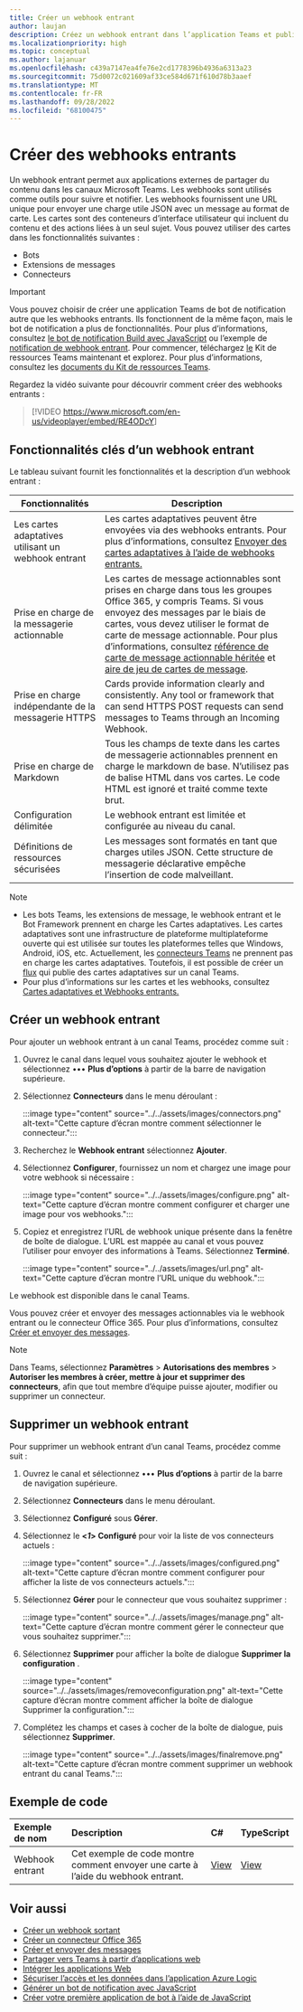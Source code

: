 ```yaml
---
title: Créer un webhook entrant
author: laujan
description: Créez un webhook entrant dans l’application Teams et publiez des requêtes externes dans Teams. Supprimez le webhook entrant. Exemple de code (C#, Node.js) pour envoyer une carte à l’aide du webhook entrant.
ms.localizationpriority: high
ms.topic: conceptual
ms.author: lajanuar
ms.openlocfilehash: c439a7147ea4fe76e2cd1778396b4936a6313a23
ms.sourcegitcommit: 75d0072c021609af33ce584d671f610d78b3aaef
ms.translationtype: MT
ms.contentlocale: fr-FR
ms.lasthandoff: 09/28/2022
ms.locfileid: "68100475"
---
```

# <a name="create-incoming-webhooks"></a>Créer des webhooks entrants

Un webhook entrant permet aux applications externes de partager du contenu dans les canaux Microsoft Teams. Les webhooks sont utilisés comme outils pour suivre et notifier. Les webhooks fournissent une URL unique pour envoyer une charge utile JSON avec un message au format de carte. Les cartes sont des conteneurs d’interface utilisateur qui incluent du contenu et des actions liées à un seul sujet. Vous pouvez utiliser des cartes dans les fonctionnalités suivantes :

* Bots
* Extensions de messages
* Connecteurs

> [!IMPORTANT]
> Vous pouvez choisir de créer une application Teams de bot de notification autre que les webhooks entrants. Ils fonctionnent de la même façon, mais le bot de notification a plus de fonctionnalités. Pour plus d’informations, consultez [le bot de notification Build avec JavaScript](../../sbs-gs-notificationbot.yml) ou l’exemple de [notification de webhook entrant](https://github.com/OfficeDev/TeamsFx-Samples/tree/dev/incoming-webhook-notification). Pour commencer, téléchargez [le](https://marketplace.visualstudio.com/items?itemName=TeamsDevApp.ms-teams-vscode-extension) Kit de ressources Teams maintenant et explorez. Pour plus d’informations, consultez les [documents du Kit de ressources Teams](../../toolkit/teams-toolkit-fundamentals.md).

Regardez la vidéo suivante pour découvrir comment créer des webhooks entrants :
<br>
> [!VIDEO <https://www.microsoft.com/en-us/videoplayer/embed/RE4ODcY>]

## <a name="key-features-of-an-incoming-webhook"></a>Fonctionnalités clés d’un webhook entrant

Le tableau suivant fournit les fonctionnalités et la description d’un webhook entrant :

| Fonctionnalités | Description |
| -------- | ----------- |
|Les cartes adaptatives utilisant un webhook entrant | Les cartes adaptatives peuvent être envoyées via des webhooks entrants. Pour plus d’informations, consultez [Envoyer des cartes adaptatives à l’aide de webhooks entrants.](../../webhooks-and-connectors/how-to/connectors-using.md#send-adaptive-cards-using-an-incoming-webhook)|
|Prise en charge de la messagerie actionnable|Les cartes de message actionnables sont prises en charge dans tous les groupes Office 365, y compris Teams. Si vous envoyez des messages par le biais de cartes, vous devez utiliser le format de carte de message actionnable. Pour plus d’informations, consultez [référence de carte de message actionnable héritée](/outlook/actionable-messages/message-card-reference) et [aire de jeu de cartes de message](https://messagecardplayground.azurewebsites.net).|
|Prise en charge indépendante de la messagerie HTTPS|Cards provide information clearly and consistently. Any tool or framework that can send HTTPS POST requests can send messages to Teams through an Incoming Webhook.|
|Prise en charge de Markdown|Tous les champs de texte dans les cartes de messagerie actionnables prennent en charge le markdown de base. N’utilisez pas de balise HTML dans vos cartes. Le code HTML est ignoré et traité comme texte brut.|
|Configuration délimitée|Le webhook entrant est limitée et configurée au niveau du canal.|
|Définitions de ressources sécurisées|Les messages sont formatés en tant que charges utiles JSON. Cette structure de messagerie déclarative empêche l’insertion de code malveillant.|

<!--- TBD: A note should be short and eye-catching. No need to put a list item inside a Note or any admonition for that matter. Re-write the below list item.
--->

> [!NOTE]
>
> * Les bots Teams, les extensions de message, le webhook entrant et le Bot Framework prennent en charge les Cartes adaptatives. Les cartes adaptatives sont une infrastructure de plateforme multiplateforme ouverte qui est utilisée sur toutes les plateformes telles que Windows, Android, iOS, etc. Actuellement, les [connecteurs Teams](../../webhooks-and-connectors/how-to/connectors-creating.md) ne prennent pas en charge les cartes adaptatives. Toutefois, il est possible de créer un [flux](https://flow.microsoft.com/blog/microsoft-flow-in-microsoft-teams/) qui publie des cartes adaptatives sur un canal Teams.
> * Pour plus d’informations sur les cartes et les webhooks, consultez [Cartes adaptatives et Webhooks entrants.](~/task-modules-and-cards/what-are-cards.md#adaptive-cards-and-incoming-webhooks)

## <a name="create-an-incoming-webhook"></a>Créer un webhook entrant

Pour ajouter un webhook entrant à un canal Teams, procédez comme suit :

1. Ouvrez le canal dans lequel vous souhaitez ajouter le webhook et sélectionnez &#8226;&#8226;&#8226; **Plus d’options** à partir de la barre de navigation supérieure.
1. Sélectionnez **Connecteurs** dans le menu déroulant :

   :::image type="content" source="../../assets/images/connectors.png" alt-text="Cette capture d’écran montre comment sélectionner le connecteur.":::

1. Recherchez le **Webhook entrant** sélectionnez **Ajouter**.
1. Sélectionnez **Configurer**, fournissez un nom et chargez une image pour votre webhook si nécessaire :

   :::image type="content" source="../../assets/images/configure.png" alt-text="Cette capture d’écran montre comment configurer et charger une image pour vos webhooks.":::

1. Copiez et enregistrez l’URL de webhook unique présente dans la fenêtre de boîte de dialogue. L’URL est mappée au canal et vous pouvez l’utiliser pour envoyer des informations à Teams. Sélectionnez **Terminé**.

   :::image type="content" source="../../assets/images/url.png" alt-text="Cette capture d’écran montre l’URL unique du webhook.":::

Le webhook est disponible dans le canal Teams.

Vous pouvez créer et envoyer des messages actionnables via le webhook entrant ou le connecteur Office 365. Pour plus d’informations, consultez [Créer et envoyer des messages](~/webhooks-and-connectors/how-to/connectors-using.md).

> [!NOTE]
> Dans Teams, sélectionnez **Paramètres** > **Autorisations des membres** > **Autoriser les membres à créer, mettre à jour et supprimer des connecteurs**, afin que tout membre d’équipe puisse ajouter, modifier ou supprimer un connecteur.

## <a name="remove-an-incoming-webhook"></a>Supprimer un webhook entrant

Pour supprimer un webhook entrant d’un canal Teams, procédez comme suit :

1. Ouvrez le canal et sélectionnez &#8226;&#8226;&#8226; **Plus d’options** à partir de la barre de navigation supérieure.
1. Sélectionnez **Connecteurs** dans le menu déroulant.
1. Sélectionnez **Configuré** sous **Gérer**.
1. Sélectionnez le **<*1*> Configuré** pour voir la liste de vos connecteurs actuels :

   :::image type="content" source="../../assets/images/configured.png" alt-text="Cette capture d’écran montre comment configurer pour afficher la liste de vos connecteurs actuels.":::

1. Sélectionnez **Gérer** pour le connecteur que vous souhaitez supprimer :

   :::image type="content" source="../../assets/images/manage.png" alt-text="Cette capture d’écran montre comment gérer le connecteur que vous souhaitez supprimer.":::

1. Sélectionnez **Supprimer** pour afficher la boîte de dialogue **Supprimer la configuration** .

   :::image type="content" source="../../assets/images/removeconfiguration.png" alt-text="Cette capture d’écran montre comment afficher la boîte de dialogue Supprimer la configuration.":::

1. Complétez les champs et cases à cocher de la boîte de dialogue, puis sélectionnez **Supprimer**.

   :::image type="content" source="../../assets/images/finalremove.png" alt-text="Cette capture d’écran montre comment supprimer un webhook entrant du canal Teams.":::

## <a name="code-sample"></a>Exemple de code

| Exemple de nom           | Description | C#    |  TypeScript |
|:---------------------|:--------------|:---------|:--------|
|Webhook entrant|Cet exemple de code montre comment envoyer une carte à l’aide du webhook entrant. |[View](https://github.com/OfficeDev/Microsoft-Teams-Samples/tree/main/samples/incoming-webhook/csharp)|[View](https://github.com/OfficeDev/TeamsFx-Samples/tree/release/incoming-webhook-notification) |

## <a name="see-also"></a>Voir aussi

* [Créer un webhook sortant](~/webhooks-and-connectors/how-to/add-outgoing-webhook.md)
* [Créer un connecteur Office 365](~/webhooks-and-connectors/how-to/connectors-creating.md)
* [Créer et envoyer des messages](~/webhooks-and-connectors/how-to/connectors-using.md)
* [Partager vers Teams à partir d’applications web](~/concepts/build-and-test/share-to-teams-from-web-apps.md)
* [Intégrer les applications Web](~/samples/integrate-web-apps-overview.md)
* [Sécuriser l’accès et les données dans l’application Azure Logic](/azure/logic-apps/logic-apps-securing-a-logic-app)
* [Générer un bot de notification avec JavaScript](../../sbs-gs-notificationbot.yml)
* [Créer votre première application de bot à l’aide de JavaScript](../../sbs-gs-bot.yml)
